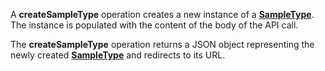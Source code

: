 <a name="createSampleType"></a>A **createSampleType** operation creates a new instance of a <a href="#sampleTypes">**SampleType**</a>. The instance is populated with the content of the body of the API call.

The **createSampleType** operation returns a JSON object representing the newly created <a href="#sampleTypes">**SampleType**</a> and redirects to its URL.
